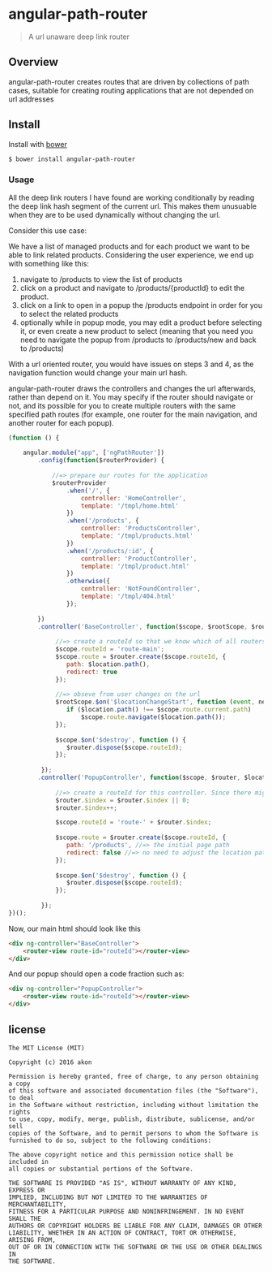 # angular-path-router
> A url unaware deep link router

## Overview
angular-path-router creates routes that are driven by collections of path cases, suitable for creating routing applications that are not depended on url addresses

## Install

Install with [bower](http://bower.io/)

```sh
$ bower install angular-path-router
```

### Usage
All the deep link routers I have found are working conditionally by reading the deep link hash segment of the current url. This makes them unusuable when they are to be used dynamically without changing the url.

Consider this use case:

We have a list of managed products and for each product we want to be able to link related products.
Considering the user experience, we end up with something like this:
1) navigate to /products to view the list of products
2) click on a product and navigate to /products/{productId} to edit the product.
3) click on a link to open in a popup the /products endpoint in order for you to select the related products
4) optionally while in popup mode, you may edit a product before selecting it, or even create a new product to select (meaning that you need you need to navigate the popup from /products to /products/new and back to /products) 

With a url oriented router, you would have issues on steps 3 and 4, as the navigation function would change your main url hash.

angular-path-router draws the controllers and changes the url afterwards, rather than depend on it. You may specify if the router should navigate or not, and its possible for you to create multiple routers with the same specified path routes (for example, one router for the main navigation, and another router for each popup).

```js
(function () {
    
    angular.module("app", ['ngPathRouter'])
        .config(function($routerProvider) {
            
            //=> prepare our routes for the application
            $routerProvider
                .when('/', {
                    controller: 'HomeController',
                    template: '/tmpl/home.html'
                })
                .when('/products', {
                    controller: 'ProductsController',
                    template: '/tmpl/products.html'
                })
                .when('/products/:id', {
                    controller: 'ProductController',
                    template: '/tmpl/product.html'
                })
                .otherwise({
                    controller: 'NotFoundController',
                    template: '/tmpl/404.html'                    
                });
            
        })
        .controller('BaseController', function($scope, $rootScope, $router, $location) { //=> our base controller for our one page app 
             
             //=> create a routeId so that we know which of all routers is the one for this controller
             $scope.routeId = 'route-main';
             $scope.route = $router.create($scope.routeId, {
                path: $location.path(),
                redirect: true
             });
             
             //=> obseve from user changes on the url
             $rootScope.$on('$locationChangeStart', function (event, next) {
                if ($location.path() !== $scope.route.current.path) 
                    $scope.route.navigate($location.path());
             });
             
             $scope.$on('$destroy', function () {
                $router.dispose($scope.routeId);
             });
             
         });
        .controller('PopupController', function($scope, $router, $location) { //=> our base controller for our one page app 
             
             //=> create a routeId for this controller. Since there might be multiple popups, we need to create a unique id
             $router.$index = $router.$index || 0;
             $router.$index++;

             $scope.routeId = 'route-' + $router.$index;
                    
             $scope.route = $router.create($scope.routeId, {
                path: '/products', //=> the initial page path
                redirect: false //=> no need to adjust the location path here
             });
             
             $scope.$on('$destroy', function () {
                $router.dispose($scope.routeId);
             });
             
         });    
})();
```

Now, our main html should look like this
```html
<div ng-controller="BaseController">    
    <router-view route-id="routeId"></router-view>
</div>    
```

And our popup should open a code fraction such as:
```html
<div ng-controller="PopupController">    
    <router-view route-id="routeId"></router-view>
</div>    
```

## license

	The MIT License (MIT)

	Copyright (c) 2016 akon

	Permission is hereby granted, free of charge, to any person obtaining a copy
	of this software and associated documentation files (the "Software"), to deal
	in the Software without restriction, including without limitation the rights
	to use, copy, modify, merge, publish, distribute, sublicense, and/or sell
	copies of the Software, and to permit persons to whom the Software is
	furnished to do so, subject to the following conditions:

	The above copyright notice and this permission notice shall be included in
	all copies or substantial portions of the Software.

	THE SOFTWARE IS PROVIDED "AS IS", WITHOUT WARRANTY OF ANY KIND, EXPRESS OR
	IMPLIED, INCLUDING BUT NOT LIMITED TO THE WARRANTIES OF MERCHANTABILITY,
	FITNESS FOR A PARTICULAR PURPOSE AND NONINFRINGEMENT. IN NO EVENT SHALL THE
	AUTHORS OR COPYRIGHT HOLDERS BE LIABLE FOR ANY CLAIM, DAMAGES OR OTHER
	LIABILITY, WHETHER IN AN ACTION OF CONTRACT, TORT OR OTHERWISE, ARISING FROM,
	OUT OF OR IN CONNECTION WITH THE SOFTWARE OR THE USE OR OTHER DEALINGS IN
	THE SOFTWARE.
